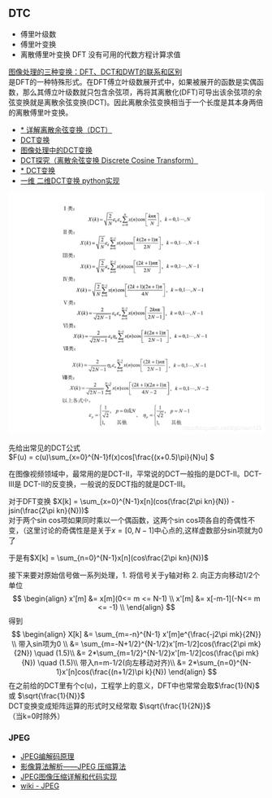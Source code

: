 
## DTC
- 傅里叶级数  
- 傅里叶变换
- 离散傅里叶变换 DFT 没有可用的代数方程计算求值

[图像处理的三种变换：DFT、DCT和DWT的联系和区别](https://zhuanlan.zhihu.com/p/355025756)  
是DFT的一种特殊形式。在DFT傅立叶级数展开式中，如果被展开的函数是实偶函数，那么其傅立叶级数就只包含余弦项，再将其离散化(DFT)可导出该余弦项的余弦变换就是离散余弦变换(DCT)。因此离散余弦变换相当于一个长度是其本身两倍的离散傅里叶变换。


- [\* 详解离散余弦变换（DCT）](https://zhuanlan.zhihu.com/p/85299446)
- [DCT变换](https://zhuanlan.zhihu.com/p/413252930)
- [图像处理中的DCT变换](https://zhuanlan.zhihu.com/p/676174673?utm_id=0)
- [DCT探究（离散余弦变换 Discrete Cosine Transform）](https://zhuanlan.zhihu.com/p/621406000)
- [\* DCT变换](https://blog.csdn.net/BigDream123/article/details/101426393)
- [一维 二维DCT变换 python实现](https://z2bns.github.io/2021/10/27/DCT%E7%A6%BB%E6%95%A3%E4%BD%99%E5%BC%A6%E5%8F%98%E6%8D%A2/)

![DCTx8](./img/DCTx8.png)

先给出常见的DCT公式  
$F(u) = c(u)\sum_{x=0}^{N-1}f(x)cos[\frac{(x+0.5)\pi}{N}u] $

在图像视频领域中，最常用的是DCT-Ⅱ，平常说的DCT一般指的是DCT-Ⅱ。DCT-Ⅲ是 DCT-Ⅱ的反变换，一般说的反DCT指的就是DCT-Ⅲ。

对于DFT变换
$X[k] = \sum_{x=0}^{N-1}x[n](cos(\frac{2\pi kn}{N}) - jsin(\frac{2\pi kn}{N}))$  
对于两个sin cos项如果同时乘以一个偶函数，这两个sin cos项各自的奇偶性不变，（这里讨论的奇偶性是是关于$x=[0,N-1]$中心点的,这样虚数部分sin项就为0了  

于是有$X[k] = \sum_{n=0}^{N-1}x[n](cos\frac{2\pi kn}{N})$

接下来要对原始信号做一系列处理，1. 将信号关于y轴对称 2. 向正方向移动1/2个单位
$$
\begin{align}
x'[m] &= x[m](0<= m <= N-1) \\
x'[m] &= x[-m-1](-N<= m <= -1) \\
\end{align}
$$
得到
$$
\begin{align}
X[k] &= \sum_{m=-n}^{N-1} x'[m]e^{\frac{-j2\pi mk}{2N}} \\
带入sin项为0 \\
&= \sum_{m=-N+1/2}^{N-1/2}x'[m-1/2]cos(\frac{2\pi mk}{2N}) \quad (1.5)\\
&= 2*\sum_{m=1/2}^{N-1/2}x'[m-1/2]cos(\frac{\pi mk}{N}) \quad (1.5)\\
带入n=m-1/2(向左移动对齐)\\
&= 2*\sum_{n=0}^{N-1}x'[n]cos(\frac{(n+1/2)\pi k}{N})
\end{align}
$$
在之前给的DCT里有个c(u)，工程学上的意义，DFT中也常常会取$\frac{1}{N}$ 或 $\sqrt{\frac{1}{N}}$  
DCT变换变成矩阵运算的形式时又经常取 $\sqrt{\frac{1}{2N}}$（当k=0时除外）



### JPEG
- [JPEG编解码原理](https://zhuanlan.zhihu.com/p/62286932)  
- [影像算法解析——JPEG 压缩算法](https://zhuanlan.zhihu.com/p/40356456)
- [JPEG图像压缩详解和代码实现](https://zhuanlan.zhihu.com/p/601614313)
- [wiki - JPEG](https://zh.wikipedia.org/wiki/JPEG)
<!-- 规范 -->